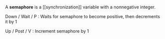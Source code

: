 A **semaphore** is a [[synchronization]] variable with a nonnegative integer. 

Down / Wait / P
: Waits for semaphore to become positive, then decrements it by 1

Up / Post / V
: Increment semaphore by 1

